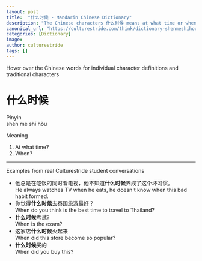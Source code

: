 ```yaml
---
layout: post
title:  "什么时候 - Mandarin Chinese Dictionary"
description: "The Chinese characters 什么时候 means at what time or when in Mandarin Chinese. See example sentences from real Culturestride student conversations."
canonical_url: "https://culturestride.com/think/dictionary-shenmeshihou"
categories: [Dictionary]
image: 
author: culturestride
tags: []
---
```

<div class="highlightBox subtext">
Hover over the Chinese words for individual character definitions and traditional characters
</div>  

# 什么时候
Pinyin  
shén me shí hòu

Meaning
1. At what time?
2. When?

<hr>
Examples from real Culturestride student conversations

- 他总是在吃饭的同时看电视，他不知道**什么时候**养成了这个坏习惯。  
  He always watches TV when he eats, he doesn't know when this bad habit formed.
- 你觉得**什么时候**去泰国旅游最好？  
  When do you think is the best time to travel to Thailand?
- **什么时候**考试?  
    When is the exam?
- 这家店**什么时候**火起来  
  When did this store become so popular?
- **什么时候**买的  
  When did you buy this?

<script src="//mandarinspot.com/static/mandarinspot.min.js" charset="UTF-8"></script>
<script>mandarinspot.annotate();</script>